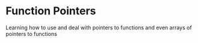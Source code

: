 # Function Pointers
Learning how to use and deal with pointers to functions and even arrays of pointers to functions
